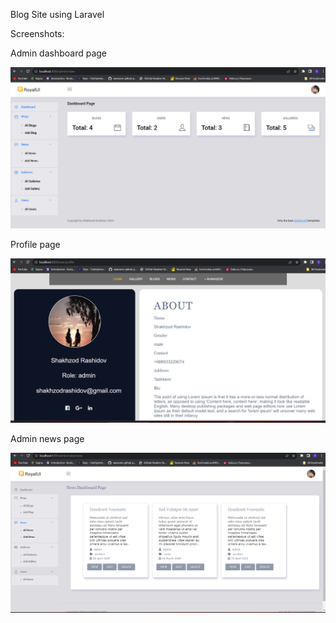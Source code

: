 Blog Site using Laravel

Screenshots:

Admin dashboard page

![Screenshots](public/screenshots/admin.png)

Profile page

![Screenshots](public/screenshots/profile.png)

Admin news page

![Screenshots](public/screenshots/admin2.png)
